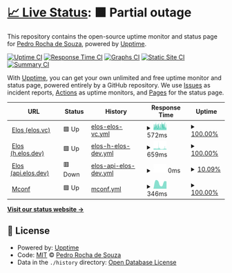 # [📈 Live Status](https://demo.upptime.js.org): <!--live status--> **🟧 Partial outage**

This repository contains the open-source uptime monitor and status page for [Pedro Rocha de Souza](https://demo.upptime.js.org), powered by [Upptime](https://github.com/upptime/upptime).

[![Uptime CI](https://github.com/0ur0b0r0s/upptime/workflows/Uptime%20CI/badge.svg)](https://github.com/0ur0b0r0s/upptime/actions?query=workflow%3A%22Uptime+CI%22)
[![Response Time CI](https://github.com/0ur0b0r0s/upptime/workflows/Response%20Time%20CI/badge.svg)](https://github.com/0ur0b0r0s/upptime/actions?query=workflow%3A%22Response+Time+CI%22)
[![Graphs CI](https://github.com/0ur0b0r0s/upptime/workflows/Graphs%20CI/badge.svg)](https://github.com/0ur0b0r0s/upptime/actions?query=workflow%3A%22Graphs+CI%22)
[![Static Site CI](https://github.com/0ur0b0r0s/upptime/workflows/Static%20Site%20CI/badge.svg)](https://github.com/0ur0b0r0s/upptime/actions?query=workflow%3A%22Static+Site+CI%22)
[![Summary CI](https://github.com/0ur0b0r0s/upptime/workflows/Summary%20CI/badge.svg)](https://github.com/0ur0b0r0s/upptime/actions?query=workflow%3A%22Summary+CI%22)

With [Upptime](https://upptime.js.org), you can get your own unlimited and free uptime monitor and status page, powered entirely by a GitHub repository. We use [Issues](https://github.com/0ur0b0r0s/upptime/issues) as incident reports, [Actions](https://github.com/0ur0b0r0s/upptime/actions) as uptime monitors, and [Pages](https://demo.upptime.js.org) for the status page.

<!--start: status pages-->
<!-- This summary is generated by Upptime (https://github.com/upptime/upptime) -->
<!-- Do not edit this manually, your changes will be overwritten -->
<!-- prettier-ignore -->
| URL | Status | History | Response Time | Uptime |
| --- | ------ | ------- | ------------- | ------ |
| <img alt="" src="https://favicons.githubusercontent.com/elos.vc" height="13"> [Elos (elos.vc)](https://elos.vc) | 🟩 Up | [elos-elos-vc.yml](https://github.com/0ur0b0r0s/upptime/commits/HEAD/history/elos-elos-vc.yml) | <details><summary><img alt="Response time graph" src="./graphs/elos-elos-vc/response-time-week.png" height="20"> 572ms</summary><br><a href="https://upptime.mconf.dev/history/elos-elos-vc"><img alt="Response time 572" src="https://img.shields.io/endpoint?url=https%3A%2F%2Fraw.githubusercontent.com%2F0ur0b0r0s%2Fupptime%2FHEAD%2Fapi%2Felos-elos-vc%2Fresponse-time.json"></a><br><a href="https://upptime.mconf.dev/history/elos-elos-vc"><img alt="24-hour response time 572" src="https://img.shields.io/endpoint?url=https%3A%2F%2Fraw.githubusercontent.com%2F0ur0b0r0s%2Fupptime%2FHEAD%2Fapi%2Felos-elos-vc%2Fresponse-time-day.json"></a><br><a href="https://upptime.mconf.dev/history/elos-elos-vc"><img alt="7-day response time 572" src="https://img.shields.io/endpoint?url=https%3A%2F%2Fraw.githubusercontent.com%2F0ur0b0r0s%2Fupptime%2FHEAD%2Fapi%2Felos-elos-vc%2Fresponse-time-week.json"></a><br><a href="https://upptime.mconf.dev/history/elos-elos-vc"><img alt="30-day response time 572" src="https://img.shields.io/endpoint?url=https%3A%2F%2Fraw.githubusercontent.com%2F0ur0b0r0s%2Fupptime%2FHEAD%2Fapi%2Felos-elos-vc%2Fresponse-time-month.json"></a><br><a href="https://upptime.mconf.dev/history/elos-elos-vc"><img alt="1-year response time 572" src="https://img.shields.io/endpoint?url=https%3A%2F%2Fraw.githubusercontent.com%2F0ur0b0r0s%2Fupptime%2FHEAD%2Fapi%2Felos-elos-vc%2Fresponse-time-year.json"></a></details> | <details><summary><a href="https://upptime.mconf.dev/history/elos-elos-vc">100.00%</a></summary><a href="https://upptime.mconf.dev/history/elos-elos-vc"><img alt="All-time uptime 100.00%" src="https://img.shields.io/endpoint?url=https%3A%2F%2Fraw.githubusercontent.com%2F0ur0b0r0s%2Fupptime%2FHEAD%2Fapi%2Felos-elos-vc%2Fuptime.json"></a><br><a href="https://upptime.mconf.dev/history/elos-elos-vc"><img alt="24-hour uptime 100.00%" src="https://img.shields.io/endpoint?url=https%3A%2F%2Fraw.githubusercontent.com%2F0ur0b0r0s%2Fupptime%2FHEAD%2Fapi%2Felos-elos-vc%2Fuptime-day.json"></a><br><a href="https://upptime.mconf.dev/history/elos-elos-vc"><img alt="7-day uptime 100.00%" src="https://img.shields.io/endpoint?url=https%3A%2F%2Fraw.githubusercontent.com%2F0ur0b0r0s%2Fupptime%2FHEAD%2Fapi%2Felos-elos-vc%2Fuptime-week.json"></a><br><a href="https://upptime.mconf.dev/history/elos-elos-vc"><img alt="30-day uptime 100.00%" src="https://img.shields.io/endpoint?url=https%3A%2F%2Fraw.githubusercontent.com%2F0ur0b0r0s%2Fupptime%2FHEAD%2Fapi%2Felos-elos-vc%2Fuptime-month.json"></a><br><a href="https://upptime.mconf.dev/history/elos-elos-vc"><img alt="1-year uptime 100.00%" src="https://img.shields.io/endpoint?url=https%3A%2F%2Fraw.githubusercontent.com%2F0ur0b0r0s%2Fupptime%2FHEAD%2Fapi%2Felos-elos-vc%2Fuptime-year.json"></a></details>
| <img alt="" src="https://favicons.githubusercontent.com/h.elos.dev" height="13"> [Elos (h.elos.dev)](https://h.elos.dev) | 🟩 Up | [elos-h-elos-dev.yml](https://github.com/0ur0b0r0s/upptime/commits/HEAD/history/elos-h-elos-dev.yml) | <details><summary><img alt="Response time graph" src="./graphs/elos-h-elos-dev/response-time-week.png" height="20"> 659ms</summary><br><a href="https://upptime.mconf.dev/history/elos-h-elos-dev"><img alt="Response time 659" src="https://img.shields.io/endpoint?url=https%3A%2F%2Fraw.githubusercontent.com%2F0ur0b0r0s%2Fupptime%2FHEAD%2Fapi%2Felos-h-elos-dev%2Fresponse-time.json"></a><br><a href="https://upptime.mconf.dev/history/elos-h-elos-dev"><img alt="24-hour response time 659" src="https://img.shields.io/endpoint?url=https%3A%2F%2Fraw.githubusercontent.com%2F0ur0b0r0s%2Fupptime%2FHEAD%2Fapi%2Felos-h-elos-dev%2Fresponse-time-day.json"></a><br><a href="https://upptime.mconf.dev/history/elos-h-elos-dev"><img alt="7-day response time 659" src="https://img.shields.io/endpoint?url=https%3A%2F%2Fraw.githubusercontent.com%2F0ur0b0r0s%2Fupptime%2FHEAD%2Fapi%2Felos-h-elos-dev%2Fresponse-time-week.json"></a><br><a href="https://upptime.mconf.dev/history/elos-h-elos-dev"><img alt="30-day response time 659" src="https://img.shields.io/endpoint?url=https%3A%2F%2Fraw.githubusercontent.com%2F0ur0b0r0s%2Fupptime%2FHEAD%2Fapi%2Felos-h-elos-dev%2Fresponse-time-month.json"></a><br><a href="https://upptime.mconf.dev/history/elos-h-elos-dev"><img alt="1-year response time 659" src="https://img.shields.io/endpoint?url=https%3A%2F%2Fraw.githubusercontent.com%2F0ur0b0r0s%2Fupptime%2FHEAD%2Fapi%2Felos-h-elos-dev%2Fresponse-time-year.json"></a></details> | <details><summary><a href="https://upptime.mconf.dev/history/elos-h-elos-dev">100.00%</a></summary><a href="https://upptime.mconf.dev/history/elos-h-elos-dev"><img alt="All-time uptime 100.00%" src="https://img.shields.io/endpoint?url=https%3A%2F%2Fraw.githubusercontent.com%2F0ur0b0r0s%2Fupptime%2FHEAD%2Fapi%2Felos-h-elos-dev%2Fuptime.json"></a><br><a href="https://upptime.mconf.dev/history/elos-h-elos-dev"><img alt="24-hour uptime 100.00%" src="https://img.shields.io/endpoint?url=https%3A%2F%2Fraw.githubusercontent.com%2F0ur0b0r0s%2Fupptime%2FHEAD%2Fapi%2Felos-h-elos-dev%2Fuptime-day.json"></a><br><a href="https://upptime.mconf.dev/history/elos-h-elos-dev"><img alt="7-day uptime 100.00%" src="https://img.shields.io/endpoint?url=https%3A%2F%2Fraw.githubusercontent.com%2F0ur0b0r0s%2Fupptime%2FHEAD%2Fapi%2Felos-h-elos-dev%2Fuptime-week.json"></a><br><a href="https://upptime.mconf.dev/history/elos-h-elos-dev"><img alt="30-day uptime 100.00%" src="https://img.shields.io/endpoint?url=https%3A%2F%2Fraw.githubusercontent.com%2F0ur0b0r0s%2Fupptime%2FHEAD%2Fapi%2Felos-h-elos-dev%2Fuptime-month.json"></a><br><a href="https://upptime.mconf.dev/history/elos-h-elos-dev"><img alt="1-year uptime 100.00%" src="https://img.shields.io/endpoint?url=https%3A%2F%2Fraw.githubusercontent.com%2F0ur0b0r0s%2Fupptime%2FHEAD%2Fapi%2Felos-h-elos-dev%2Fuptime-year.json"></a></details>
| <img alt="" src="https://favicons.githubusercontent.com/api.elos.dev" height="13"> [Elos (api.elos.dev)](https://api.elos.dev) | 🟥 Down | [elos-api-elos-dev.yml](https://github.com/0ur0b0r0s/upptime/commits/HEAD/history/elos-api-elos-dev.yml) | <details><summary><img alt="Response time graph" src="./graphs/elos-api-elos-dev/response-time-week.png" height="20"> 0ms</summary><br><a href="https://upptime.mconf.dev/history/elos-api-elos-dev"><img alt="Response time 0" src="https://img.shields.io/endpoint?url=https%3A%2F%2Fraw.githubusercontent.com%2F0ur0b0r0s%2Fupptime%2FHEAD%2Fapi%2Felos-api-elos-dev%2Fresponse-time.json"></a><br><a href="https://upptime.mconf.dev/history/elos-api-elos-dev"><img alt="24-hour response time 0" src="https://img.shields.io/endpoint?url=https%3A%2F%2Fraw.githubusercontent.com%2F0ur0b0r0s%2Fupptime%2FHEAD%2Fapi%2Felos-api-elos-dev%2Fresponse-time-day.json"></a><br><a href="https://upptime.mconf.dev/history/elos-api-elos-dev"><img alt="7-day response time 0" src="https://img.shields.io/endpoint?url=https%3A%2F%2Fraw.githubusercontent.com%2F0ur0b0r0s%2Fupptime%2FHEAD%2Fapi%2Felos-api-elos-dev%2Fresponse-time-week.json"></a><br><a href="https://upptime.mconf.dev/history/elos-api-elos-dev"><img alt="30-day response time 0" src="https://img.shields.io/endpoint?url=https%3A%2F%2Fraw.githubusercontent.com%2F0ur0b0r0s%2Fupptime%2FHEAD%2Fapi%2Felos-api-elos-dev%2Fresponse-time-month.json"></a><br><a href="https://upptime.mconf.dev/history/elos-api-elos-dev"><img alt="1-year response time 0" src="https://img.shields.io/endpoint?url=https%3A%2F%2Fraw.githubusercontent.com%2F0ur0b0r0s%2Fupptime%2FHEAD%2Fapi%2Felos-api-elos-dev%2Fresponse-time-year.json"></a></details> | <details><summary><a href="https://upptime.mconf.dev/history/elos-api-elos-dev">10.09%</a></summary><a href="https://upptime.mconf.dev/history/elos-api-elos-dev"><img alt="All-time uptime 10.09%" src="https://img.shields.io/endpoint?url=https%3A%2F%2Fraw.githubusercontent.com%2F0ur0b0r0s%2Fupptime%2FHEAD%2Fapi%2Felos-api-elos-dev%2Fuptime.json"></a><br><a href="https://upptime.mconf.dev/history/elos-api-elos-dev"><img alt="24-hour uptime 10.09%" src="https://img.shields.io/endpoint?url=https%3A%2F%2Fraw.githubusercontent.com%2F0ur0b0r0s%2Fupptime%2FHEAD%2Fapi%2Felos-api-elos-dev%2Fuptime-day.json"></a><br><a href="https://upptime.mconf.dev/history/elos-api-elos-dev"><img alt="7-day uptime 10.09%" src="https://img.shields.io/endpoint?url=https%3A%2F%2Fraw.githubusercontent.com%2F0ur0b0r0s%2Fupptime%2FHEAD%2Fapi%2Felos-api-elos-dev%2Fuptime-week.json"></a><br><a href="https://upptime.mconf.dev/history/elos-api-elos-dev"><img alt="30-day uptime 10.09%" src="https://img.shields.io/endpoint?url=https%3A%2F%2Fraw.githubusercontent.com%2F0ur0b0r0s%2Fupptime%2FHEAD%2Fapi%2Felos-api-elos-dev%2Fuptime-month.json"></a><br><a href="https://upptime.mconf.dev/history/elos-api-elos-dev"><img alt="1-year uptime 10.09%" src="https://img.shields.io/endpoint?url=https%3A%2F%2Fraw.githubusercontent.com%2F0ur0b0r0s%2Fupptime%2FHEAD%2Fapi%2Felos-api-elos-dev%2Fuptime-year.json"></a></details>
| <img alt="" src="https://favicons.githubusercontent.com/mconf.com" height="13"> [Mconf](https://mconf.com) | 🟩 Up | [mconf.yml](https://github.com/0ur0b0r0s/upptime/commits/HEAD/history/mconf.yml) | <details><summary><img alt="Response time graph" src="./graphs/mconf/response-time-week.png" height="20"> 346ms</summary><br><a href="https://upptime.mconf.dev/history/mconf"><img alt="Response time 346" src="https://img.shields.io/endpoint?url=https%3A%2F%2Fraw.githubusercontent.com%2F0ur0b0r0s%2Fupptime%2FHEAD%2Fapi%2Fmconf%2Fresponse-time.json"></a><br><a href="https://upptime.mconf.dev/history/mconf"><img alt="24-hour response time 346" src="https://img.shields.io/endpoint?url=https%3A%2F%2Fraw.githubusercontent.com%2F0ur0b0r0s%2Fupptime%2FHEAD%2Fapi%2Fmconf%2Fresponse-time-day.json"></a><br><a href="https://upptime.mconf.dev/history/mconf"><img alt="7-day response time 346" src="https://img.shields.io/endpoint?url=https%3A%2F%2Fraw.githubusercontent.com%2F0ur0b0r0s%2Fupptime%2FHEAD%2Fapi%2Fmconf%2Fresponse-time-week.json"></a><br><a href="https://upptime.mconf.dev/history/mconf"><img alt="30-day response time 346" src="https://img.shields.io/endpoint?url=https%3A%2F%2Fraw.githubusercontent.com%2F0ur0b0r0s%2Fupptime%2FHEAD%2Fapi%2Fmconf%2Fresponse-time-month.json"></a><br><a href="https://upptime.mconf.dev/history/mconf"><img alt="1-year response time 346" src="https://img.shields.io/endpoint?url=https%3A%2F%2Fraw.githubusercontent.com%2F0ur0b0r0s%2Fupptime%2FHEAD%2Fapi%2Fmconf%2Fresponse-time-year.json"></a></details> | <details><summary><a href="https://upptime.mconf.dev/history/mconf">100.00%</a></summary><a href="https://upptime.mconf.dev/history/mconf"><img alt="All-time uptime 100.00%" src="https://img.shields.io/endpoint?url=https%3A%2F%2Fraw.githubusercontent.com%2F0ur0b0r0s%2Fupptime%2FHEAD%2Fapi%2Fmconf%2Fuptime.json"></a><br><a href="https://upptime.mconf.dev/history/mconf"><img alt="24-hour uptime 100.00%" src="https://img.shields.io/endpoint?url=https%3A%2F%2Fraw.githubusercontent.com%2F0ur0b0r0s%2Fupptime%2FHEAD%2Fapi%2Fmconf%2Fuptime-day.json"></a><br><a href="https://upptime.mconf.dev/history/mconf"><img alt="7-day uptime 100.00%" src="https://img.shields.io/endpoint?url=https%3A%2F%2Fraw.githubusercontent.com%2F0ur0b0r0s%2Fupptime%2FHEAD%2Fapi%2Fmconf%2Fuptime-week.json"></a><br><a href="https://upptime.mconf.dev/history/mconf"><img alt="30-day uptime 100.00%" src="https://img.shields.io/endpoint?url=https%3A%2F%2Fraw.githubusercontent.com%2F0ur0b0r0s%2Fupptime%2FHEAD%2Fapi%2Fmconf%2Fuptime-month.json"></a><br><a href="https://upptime.mconf.dev/history/mconf"><img alt="1-year uptime 100.00%" src="https://img.shields.io/endpoint?url=https%3A%2F%2Fraw.githubusercontent.com%2F0ur0b0r0s%2Fupptime%2FHEAD%2Fapi%2Fmconf%2Fuptime-year.json"></a></details>

<!--end: status pages-->

[**Visit our status website →**](https://demo.upptime.js.org)

## 📄 License

- Powered by: [Upptime](https://github.com/upptime/upptime)
- Code: [MIT](./LICENSE) © [Pedro Rocha de Souza](https://demo.upptime.js.org)
- Data in the `./history` directory: [Open Database License](https://opendatacommons.org/licenses/odbl/1-0/)

